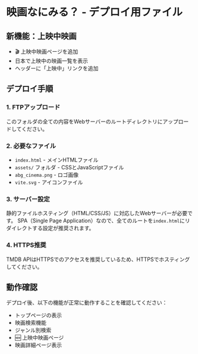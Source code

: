 # 映画なにみる？ - デプロイ用ファイル

## 新機能：上映中映画
- 🎬 上映中映画ページを追加
- 日本で上映中の映画一覧を表示
- ヘッダーに「上映中」リンクを追加

## デプロイ手順

### 1. FTPアップロード
このフォルダの全ての内容をWebサーバーのルートディレクトリにアップロードしてください。

### 2. 必要なファイル
- `index.html` - メインHTMLファイル
- `assets/` フォルダ - CSSとJavaScriptファイル
- `abg_cinema.png` - ロゴ画像
- `vite.svg` - アイコンファイル

### 3. サーバー設定
静的ファイルホスティング（HTML/CSS/JS）に対応したWebサーバーが必要です。
SPA（Single Page Application）なので、全てのルートを`index.html`にリダイレクトする設定が推奨されます。

### 4. HTTPS推奨
TMDB APIはHTTPSでのアクセスを推奨しているため、HTTPSでホスティングしてください。

## 動作確認
デプロイ後、以下の機能が正常に動作することを確認してください：
- トップページの表示
- 映画検索機能
- ジャンル別検索
- 🆕 上映中映画ページ
- 映画詳細ページ表示